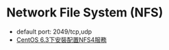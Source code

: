 # Network File System (NFS)

- default port: 2049/tcp,udp
- [CentOS 6.3下安裝配置NFS4服務](doc/CentOS%206.3下安裝配置NFS4服務.txt)